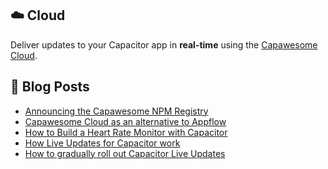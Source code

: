 <!--
# Capawesome

**Here are some ideas to get you started:**

🙋‍♀️ A short introduction - what is your organization all about?
🌈 Contribution guidelines - how can the community get involved?
👩‍💻 Useful resources - where can the community find your docs? Is there anything else the community should know?
🍿 Fun facts - what does your team eat for breakfast?
🧙 Remember, you can do mighty things with the power of [Markdown](https://docs.github.com/github/writing-on-github/getting-started-with-writing-and-formatting-on-github/basic-writing-and-formatting-syntax)
-->

## ☁️ Cloud

Deliver updates to your Capacitor app in **real-time** using the [Capawesome Cloud](https://capawesome.io/cloud/).

## 📕  Blog Posts

<!-- BLOG-POST-LIST:START -->
- [Announcing the Capawesome NPM Registry](https://capawesome.io/blog/announcing-the-capawesome-npm-registry/)
- [Capawesome Cloud as an alternative to Appflow](https://capawesome.io/blog/alternative-to-appflow/)
- [How to Build a Heart Rate Monitor with Capacitor](https://capawesome.io/blog/how-to-build-a-heart-rate-monitor-with-capacitor/)
- [How Live Updates for Capacitor work](https://capawesome.io/blog/how-live-updates-for-capacitor-work/)
- [How to gradually roll out Capacitor Live Updates](https://capawesome.io/blog/how-to-gradually-roll-out-capacitor-live-updates/)
<!-- BLOG-POST-LIST:END -->
